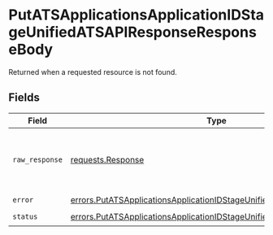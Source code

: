 # PutATSApplicationsApplicationIDStageUnifiedATSAPIResponseResponseBody

Returned when a requested resource is not found.


## Fields

| Field                                                                                                                                                            | Type                                                                                                                                                             | Required                                                                                                                                                         | Description                                                                                                                                                      |
| ---------------------------------------------------------------------------------------------------------------------------------------------------------------- | ---------------------------------------------------------------------------------------------------------------------------------------------------------------- | ---------------------------------------------------------------------------------------------------------------------------------------------------------------- | ---------------------------------------------------------------------------------------------------------------------------------------------------------------- |
| `raw_response`                                                                                                                                                   | [requests.Response](https://requests.readthedocs.io/en/latest/api/#requests.Response)                                                                            | :heavy_minus_sign:                                                                                                                                               | Raw HTTP response; suitable for custom response parsing                                                                                                          |
| `error`                                                                                                                                                          | [errors.PutATSApplicationsApplicationIDStageUnifiedATSAPIResponseError](../../models/errors/putatsapplicationsapplicationidstageunifiedatsapiresponseerror.md)   | :heavy_check_mark:                                                                                                                                               | N/A                                                                                                                                                              |
| `status`                                                                                                                                                         | [errors.PutATSApplicationsApplicationIDStageUnifiedATSAPIResponseStatus](../../models/errors/putatsapplicationsapplicationidstageunifiedatsapiresponsestatus.md) | :heavy_check_mark:                                                                                                                                               | N/A                                                                                                                                                              |